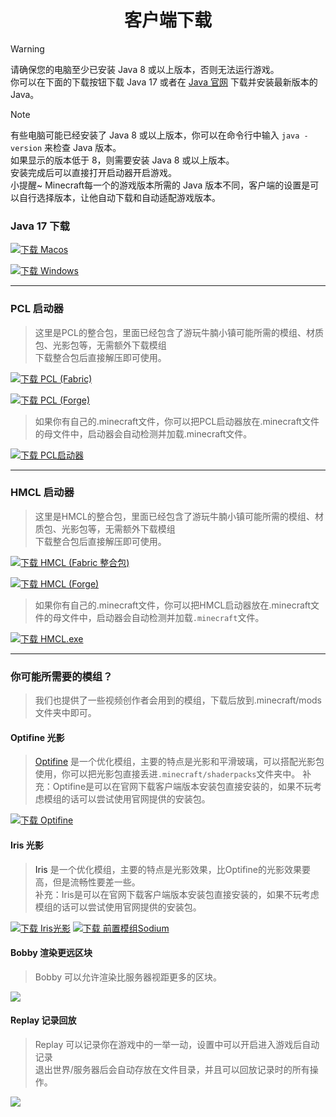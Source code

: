 <h1 align="center">客户端下载</h1>

> [!Warning]
>
> 请确保您的电脑至少已安装 Java 8 或以上版本，否则无法运行游戏。  
> 你可以在下面的下载按钮下载 Java 17 或者在 [Java 官网](https://www.java.com/zh-CN/) 下载并安装最新版本的 Java。  

> [!Note]
> 有些电脑可能已经安装了 Java 8 或以上版本，你可以在命令行中输入 `java -version` 来检查 Java 版本。  
> 如果显示的版本低于 8，则需要安装 Java 8 或以上版本。  
> 安装完成后可以直接打开启动器开启游戏。  
> 小提醒~ Minecraft每一个的游戏版本所需的 Java 版本不同，客户端的设置是可以自行选择版本，让他自动下载和自动适配游戏版本。

### Java 17 下载

[![下载 Macos](https://img.shields.io/badge/下载-JDK17%20Macos-gray?style=for-the-badge)](https://drive.google.com/file/d/19Y_bIP1MItBX0KVGbXIWwduAVhHr9GXI/view?usp=drive_link)

[![下载 Windows](https://img.shields.io/badge/下载-JDK17%20Windows-blue?style=for-the-badge)](https://drive.google.com/file/d/11pvGXsjC3VXXZTJs1ImEvWo95EgyDioN/view?usp=drive_link)

---

### PCL 启动器

> 这里是PCL的整合包，里面已经包含了游玩牛腩小镇可能所需的模组、材质包、光影包等，无需额外下载模组  
> 下载整合包后直接解压即可使用。

[![下载 PCL (Fabric)](https://img.shields.io/badge/下载-PCL%20(Fabric)-blue?style=for-the-badge)](https://drive.google.com/file/d/1Gvushs4YB5mpvLLKz700vDTnBSDH5qb-/view?usp=drive_link)

[![下载 PCL (Forge)](https://img.shields.io/badge/下载-PCL%20(Forge)-blue?style=for-the-badge)](https://drive.google.com/file/d/1uqnGvCsbI65oizcxvKoTeW6TRXn0pGMr/view?usp=drive_link)

> 如果你有自己的.minecraft文件，你可以把PCL启动器放在.minecraft文件的母文件中，启动器会自动检测并加载.minecraft文件。

[![下载 PCL启动器](https://img.shields.io/badge/下载-PCL%20启动器-blue?style=for-the-badge)](../client/PlainCraftLauncher.exe)

---

### HMCL 启动器

> 这里是HMCL的整合包，里面已经包含了游玩牛腩小镇可能所需的模组、材质包、光影包等，无需额外下载模组  
> 下载整合包后直接解压即可使用。

[![下载 HMCL (Fabric 整合包)](https://img.shields.io/badge/下载-HMCL%20(Fabric%20整合包)-green?style=for-the-badge)](https://drive.google.com/file/d/1GNtjbaomFUK0vi0mWTznGRjBvF4o3Fxk/view?usp=drive_link)

[![下载 HMCL (Forge)](https://img.shields.io/badge/下载-HMCL%20(Forge)-green?style=for-the-badge)](https://drive.google.com/file/d/1tZPnmfQiivMKP4xdpqPLNcfq4AgL3I8l/view?usp=drive_link)

> 如果你有自己的.minecraft文件，你可以把HMCL启动器放在.minecraft文件的母文件中，启动器会自动检测并加载`.minecraft`文件。

[![下载 HMCL.exe](https://img.shields.io/badge/下载-HMCL.exe-green?style=for-the-badge)](../client/HMCL.exe)

---

### 你可能所需要的模组？

> 我们也提供了一些视频创作者会用到的模组，下载后放到.minecraft/mods文件夹中即可。

#### Optifine 光影

> <a href="https://optifine.net/home">Optifine</a> 是一个优化模组，主要的特点是光影和平滑玻璃，可以搭配光影包使用，你可以把光影包直接丢进`.minecraft/shaderpacks`文件夹中。
> 补充：Optifine是可以在官网下载客户端版本安装包直接安装的，如果不玩考虑模组的话可以尝试使用官网提供的安装包。

[![下载 Optifine](https://img.shields.io/badge/下载-Optifine-pink?style=for-the-badge)](https://optifine.net/adloadx?f=OptiFine_1.20.1_HD_U_I6.jar&x=6923)

#### Iris 光影

> <a herf="https://www.irisshaders.dev/">Iris </a>是一个优化模组，主要的特点是光影效果，比Optifine的光影效果要高，但是流畅性要差一些。  
> 补充：Iris是可以在官网下载客户端版本安装包直接安装的，如果不玩考虑模组的话可以尝试使用官网提供的安装包。

[![下载 Iris光影](https://img.shields.io/badge/下载-Iris-blue?style=for-the-badge)](https://modrinth.com/mod/iris/version/1.6.4+1.20)
[![下载 前置模组Sodium](https://img.shields.io/badge/下载-前置模组%20Sodium-red?style=for-the-badge)](https://modrinth.com/mod/sodium/version/mc1.20-0.4.10)

#### Bobby 渲染更远区块

> Bobby 可以允许渲染比服务器视距更多的区块。

<a href="../mod/[摄影视距用]bobby-5.0.1.jar"><img src="https://img.shields.io/badge/下载-Bobby-red?style=for-the-badge"></a>

#### Replay 记录回放

> Replay 可以记录你在游戏中的一举一动，设置中可以开启进入游戏后自动记录  
> 退出世界/服务器后会自动存放在文件目录，并且可以回放记录时的所有操作。

<a href="../mod[fabric]replaymod-1.20.1-2.6.13.jar"><img src="https://img.shields.io/badge/下载-Replay-red?style=for-the-badge"></a>

